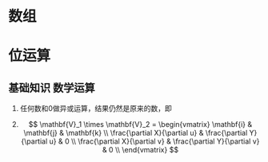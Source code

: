# 数组

# 位运算

## 基础知识 数学运算

1. 任何数和0做异或运算，结果仍然是原来的数，即 

2. $$
   \mathbf{V}_1 \times \mathbf{V}_2 =  \begin{vmatrix}
   \mathbf{i} & \mathbf{j} & \mathbf{k} \\
   \frac{\partial X}{\partial u} &  \frac{\partial Y}{\partial u} & 0 \\
   \frac{\partial X}{\partial v} &  \frac{\partial Y}{\partial v} & 0 \\
   \end{vmatrix}
   $$

